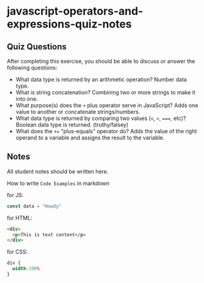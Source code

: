 # javascript-operators-and-expressions-quiz-notes

## Quiz Questions

After completing this exercise, you should be able to discuss or answer the following questions:

- What data type is returned by an arithmetic operation?
Number data type.
- What is string concatenation?
Combining two or more strings to make it into one.
- What purpose(s) does the `+` plus operator serve in JavaScript?
Adds one value to another or concatenate strings/numbers.
- What data type is returned by comparing two values (`<`, `>`, `===`, etc)?
Boolean data type is returned. (truthy/falsey)
- What does the `+=` "plus-equals" operator do?
Adds the value of the right operand to a variable and assigns the result to the variable.

## Notes

All student notes should be written here.


How to write `Code Examples` in markdown

for JS:
```javascript
const data = "Howdy"
```

for HTML:
```html
<div>
  <p>This is text content</p>
</div>
```

for CSS:
```css
div {
  width:100%
}
```
